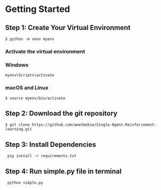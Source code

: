 # Getting Started


## Step 1: Create Your Virtual Environment

``` 
$ python -m venv myenv 
```

### Activate the virtual environment

### Windows
``` $
myenv\Scripts\activate
```
### macOS and Linux
```
$ source myenv/bin/activate
```

## Step 2: Download the git repository
```
$ git clone https://github.com/awetmokie/Single-Agent-Reinforcement-learning.git
```

## Step 3: Install Dependencies
```$
 pip install -r requirements.txt
```

## Step 4: Run simple.py file in terminal

```$
 python simple.py
```
